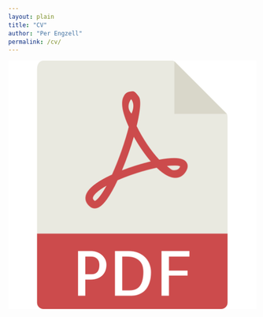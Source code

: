 ```yaml
---
layout: plain
title: "CV"
author: "Per Engzell"
permalink: /cv/
---
```


[<img src="pdficon.png">](https://github.com/pengzell/pengzell.github.io/blob/master/_pages/_files/Curriculum_Vitae.pdf)
